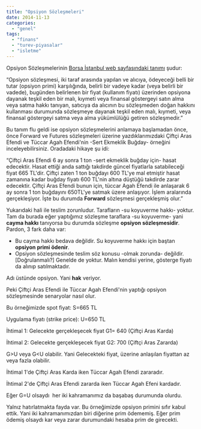 ```yaml
---
title: "Opsiyon Sözleşmeleri"
date: 2014-11-13
categories: 
  - "genel"
tags: 
  - "finans"
  - "turev-piyasalar"
  - "isletme"
---
```


Opsiyon Sözleşmelerinin [Borsa İstanbul web sayfasındaki tanımı](http://www.borsaistanbul.com/urunler-ve-piyasalar/urunler/opsiyon-sozlesmeleri) şudur:

“Opsiyon sözleşmesi, iki taraf arasında yapılan ve alıcıya, ödeyeceği belli bir tutar (opsiyon primi) karşılığında, belirli bir vadeye kadar (veya belirli bir vadede), bugünden belirlenen bir fiyat (kullanım fiyatı) üzerinden opsiyona dayanak teşkil eden bir malı, kıymeti veya finansal göstergeyi satın alma veya satma hakkı tanıyan, satıcıya da alıcının bu sözleşmeden doğan hakkını kullanması durumunda sözleşmeye dayanak teşkil eden malı, kıymeti, veya finansal göstergeyi satma veya alma yükümlülüğü getiren sözleşmedir.”

Bu tanım flu geldi ise opsiyon sözleşmelerini anlamaya başlamadan önce, önce Forward ve Futures sözleşmeleri üzerine yazdıklarımızdaki Çiftçi Aras Efendi ve Tüccar Agah Efendi'nin -Sert Ekmeklik Buğday- örneğini inceleyebilirsiniz. Oradadaki hikaye şu idi:

“Çiftçi Aras Efendi 6 ay sonra 1 ton -sert ekmeklik buğday için- hasat edecektir. Hasat ettiği anda sattığı takdirde güncel fiyatlarla satabileceği fiyat 665 TL'dir. Çiftçi zaten 1 ton buğdayı 600 TL'ye mal etmiştir hasat zamanına kadar buğday fiyatı 600 TL'nin altına düştüğü takdirde zarar edecektir. Çiftçi Aras Efendi bunun için, tüccar Agah Efendi ile anlaşarak 6 ay sonra 1 ton buğdayını 650TL'ye satmak üzere anlaşıyor. İşlem aralarında gerçekleşiyor. İşte bu durumda **Forward** sözleşmesi gerçekleşmiş olur.”

Yukarıdaki hali ile teslim zorunludur. Tarafların -su koyuverme hakkı- yoktur. Tam da burada eğer yaptığımız sözleşme taraflara -su koyuverme- yani **cayma hakkı** tanıyorsa bu durumda sözleşme **opsiyon sözleşmesidir**. Pardon, 3 fark daha var:

- Bu cayma hakkı bedava değildir. Su koyuverme hakkı için baştan **opsiyon primi ödenir**.
- Opsiyon sözleşmesinde teslim söz konusu -olmak zorunda- değildir.\[Doğrulanmalı?\] Genelde de yoktur. Malın kendisi yerine, gösterge fiyatı da alınıp satılmaktadır.

Adı üstünde opsiyon. Yani **hak** veriyor.

Peki Çiftçi Aras Efendi ile Tüccar Agah Efendi'nin yaptığı opsiyon sözleşmesinde senaryolar nasıl olur.

Bu örneğimizde spot fiyat: S=665 TL

Uygulama fiyatı (strike price): U=650 TL

İhtimal 1: Gelecekte gerçekleşecek fiyat G1= 640 (Çiftçi Aras Karda)

İhtimal 2: Gelecekte gerçekleşecek fiyat G2: 700 (Çiftçi Aras Zararda)

G>U veya G<U olabilir. Yani Gelecekteki fiyat, üzerine anlaşılan fiyattan az veya fazla olabilir.

İhtimal 1'de Çiftçi Aras Karda iken Tüccar Agah Efendi zararadır.

İhtimal 2'de Çiftçi Aras Efendi zararda iken Tüccar Agah Efeni kardadır.

Eğer G=U olsaydı  her iki kahramanımız da başabaş durumunda olurdu.

Yalnız hatırlatmakta fayda var. Bu örneğimizde opsiyon primini sıfır kabul ettik. Yani iki kahramanımızdan biri diğerine prim ödememiş. Eğer prim ödemiş olsaydı kar veya zarar durumundaki hesaba prim de girecekti.
